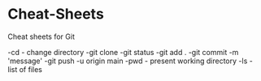 # Cheat-Sheets
Cheat sheets for Git

-cd - change directory
-git clone
-git status
-git add .
-git commit -m 'message'
-git push -u origin main
-pwd - present working directory
-ls - list of files
